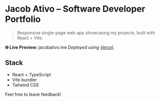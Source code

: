 # Jacob Ativo – Software Developer Portfolio

> Responsive single-page web app showcasing my projects, built with React + Vite.

**🌐 Live Preview:** jacobativo.me
_Deployed using [Vercel](https://vercel.com)._

## Stack
- React + TypeScript
- Vite bundler
- Tailwind CSS

Feel free to leave feedback!
